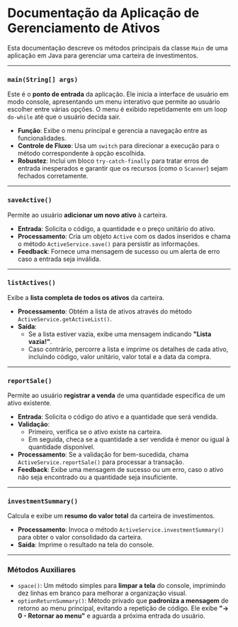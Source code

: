 # Documentação da Aplicação de Gerenciamento de Ativos

Esta documentação descreve os métodos principais da classe `Main` de uma aplicação em Java para gerenciar uma carteira de investimentos.

---

### `main(String[] args)`

Este é o **ponto de entrada** da aplicação. Ele inicia a interface de usuário em modo console, apresentando um menu interativo que permite ao usuário escolher entre várias opções. O menu é exibido repetidamente em um loop `do-while` até que o usuário decida sair.

-   **Função**: Exibe o menu principal e gerencia a navegação entre as funcionalidades.
-   **Controle de Fluxo**: Usa um `switch` para direcionar a execução para o método correspondente à opção escolhida.
-   **Robustez**: Inclui um bloco `try-catch-finally` para tratar erros de entrada inesperados e garantir que os recursos (como o `Scanner`) sejam fechados corretamente.

---

### `saveActive()`

Permite ao usuário **adicionar um novo ativo** à carteira.

-   **Entrada**: Solicita o código, a quantidade e o preço unitário do ativo.
-   **Processamento**: Cria um objeto `Active` com os dados inseridos e chama o método `ActiveService.save()` para persistir as informações.
-   **Feedback**: Fornece uma mensagem de sucesso ou um alerta de erro caso a entrada seja inválida.

---

### `listActives()`

Exibe a **lista completa de todos os ativos** da carteira.

-   **Processamento**: Obtém a lista de ativos através do método `ActiveService.getActiveList()`.
-   **Saída**:
    -   Se a lista estiver vazia, exibe uma mensagem indicando **"Lista vazia!"**.
    -   Caso contrário, percorre a lista e imprime os detalhes de cada ativo, incluindo código, valor unitário, valor total e a data da compra.

---

### `reportSale()`

Permite ao usuário **registrar a venda** de uma quantidade específica de um ativo existente.

-   **Entrada**: Solicita o código do ativo e a quantidade que será vendida.
-   **Validação**:
    -   Primeiro, verifica se o ativo existe na carteira.
    -   Em seguida, checa se a quantidade a ser vendida é menor ou igual à quantidade disponível.
-   **Processamento**: Se a validação for bem-sucedida, chama `ActiveService.reportSale()` para processar a transação.
-   **Feedback**: Exibe uma mensagem de sucesso ou um erro, caso o ativo não seja encontrado ou a quantidade seja insuficiente.

---

### `investmentSummary()`

Calcula e exibe um **resumo do valor total** da carteira de investimentos.

-   **Processamento**: Invoca o método `ActiveService.investmentSummary()` para obter o valor consolidado da carteira.
-   **Saída**: Imprime o resultado na tela do console.

---

### Métodos Auxiliares

-   `space()`: Um método simples para **limpar a tela** do console, imprimindo dez linhas em branco para melhorar a organização visual.
-   `optionReturnSummary()`: Método privado que **padroniza a mensagem** de retorno ao menu principal, evitando a repetição de código. Ele exibe **"-> 0 - Retornar ao menu"** e aguarda a próxima entrada do usuário.